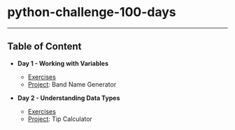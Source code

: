 # python-challenge-100-days
---
## Table of Content
* **Day 1 - Working with Variables**
  * [Exercises](https://github.com/gamzekecibas/python-challenge-100-days/blob/main/day-1/day1-exercises.py)
  * [Project](https://github.com/gamzekecibas/python-challenge-100-days/blob/main/day-1/day1-project.py): Band Name Generator

* **Day 2 - Understanding Data Types**
  * [Exercises](https://github.com/gamzekecibas/python-challenge-100-days/blob/main/day-2/day2-exercises.py)
  * [Project](https://github.com/gamzekecibas/python-challenge-100-days/blob/main/day-2/day2-project.py): Tip Calculator  
